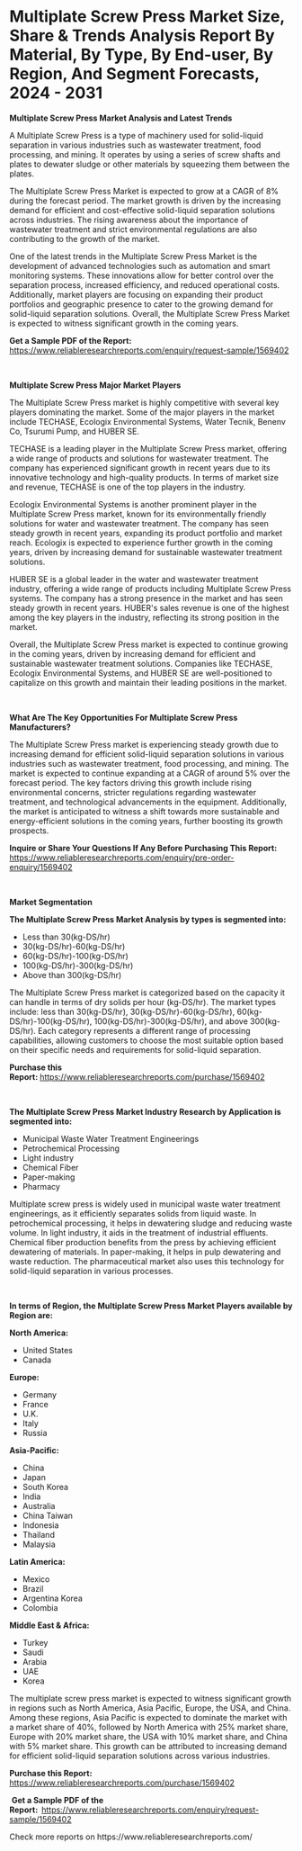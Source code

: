 <p><h1>Multiplate Screw Press Market Size, Share & Trends Analysis Report By Material, By Type, By End-user, By Region, And Segment Forecasts, 2024 - 2031</h1></p><p><strong>Multiplate Screw Press Market Analysis and Latest Trends</strong></p>
<p><p>A Multiplate Screw Press is a type of machinery used for solid-liquid separation in various industries such as wastewater treatment, food processing, and mining. It operates by using a series of screw shafts and plates to dewater sludge or other materials by squeezing them between the plates.</p><p>The Multiplate Screw Press Market is expected to grow at a CAGR of 8% during the forecast period. The market growth is driven by the increasing demand for efficient and cost-effective solid-liquid separation solutions across industries. The rising awareness about the importance of wastewater treatment and strict environmental regulations are also contributing to the growth of the market.</p><p>One of the latest trends in the Multiplate Screw Press Market is the development of advanced technologies such as automation and smart monitoring systems. These innovations allow for better control over the separation process, increased efficiency, and reduced operational costs. Additionally, market players are focusing on expanding their product portfolios and geographic presence to cater to the growing demand for solid-liquid separation solutions. Overall, the Multiplate Screw Press Market is expected to witness significant growth in the coming years.</p></p>
<p><strong>Get a Sample PDF of the Report:&nbsp;</strong> <a href="https://www.reliableresearchreports.com/enquiry/request-sample/1569402">https://www.reliableresearchreports.com/enquiry/request-sample/1569402</a></p>
<p>&nbsp;</p>
<p><strong>Multiplate Screw Press Major Market Players</strong></p>
<p><p>The Multiplate Screw Press market is highly competitive with several key players dominating the market. Some of the major players in the market include TECHASE, Ecologix Environmental Systems, Water Tecnik, Benenv Co, Tsurumi Pump, and HUBER SE.</p><p>TECHASE is a leading player in the Multiplate Screw Press market, offering a wide range of products and solutions for wastewater treatment. The company has experienced significant growth in recent years due to its innovative technology and high-quality products. In terms of market size and revenue, TECHASE is one of the top players in the industry.</p><p>Ecologix Environmental Systems is another prominent player in the Multiplate Screw Press market, known for its environmentally friendly solutions for water and wastewater treatment. The company has seen steady growth in recent years, expanding its product portfolio and market reach. Ecologix is expected to experience further growth in the coming years, driven by increasing demand for sustainable wastewater treatment solutions.</p><p>HUBER SE is a global leader in the water and wastewater treatment industry, offering a wide range of products including Multiplate Screw Press systems. The company has a strong presence in the market and has seen steady growth in recent years. HUBER's sales revenue is one of the highest among the key players in the industry, reflecting its strong position in the market.</p><p>Overall, the Multiplate Screw Press market is expected to continue growing in the coming years, driven by increasing demand for efficient and sustainable wastewater treatment solutions. Companies like TECHASE, Ecologix Environmental Systems, and HUBER SE are well-positioned to capitalize on this growth and maintain their leading positions in the market.</p></p>
<p>&nbsp;</p>
<p><strong>What Are The Key Opportunities For Multiplate Screw Press Manufacturers?</strong></p>
<p><p>The Multiplate Screw Press market is experiencing steady growth due to increasing demand for efficient solid-liquid separation solutions in various industries such as wastewater treatment, food processing, and mining. The market is expected to continue expanding at a CAGR of around 5% over the forecast period. The key factors driving this growth include rising environmental concerns, stricter regulations regarding wastewater treatment, and technological advancements in the equipment. Additionally, the market is anticipated to witness a shift towards more sustainable and energy-efficient solutions in the coming years, further boosting its growth prospects.</p></p>
<p><strong>Inquire or Share Your Questions If Any Before Purchasing This Report:</strong> <a href="https://www.reliableresearchreports.com/enquiry/pre-order-enquiry/1569402">https://www.reliableresearchreports.com/enquiry/pre-order-enquiry/1569402</a></p>
<p>&nbsp;</p>
<p><strong>Market Segmentation</strong></p>
<p><strong>The Multiplate Screw Press Market Analysis by types is segmented into:</strong></p>
<p><ul><li>Less than 30(kg-DS/hr)</li><li>30(kg-DS/hr)-60(kg-DS/hr)</li><li>60(kg-DS/hr)-100(kg-DS/hr)</li><li>100(kg-DS/hr)-300(kg-DS/hr)</li><li>Above than 300(kg-DS/hr)</li></ul></p>
<p><p>The Multiplate Screw Press market is categorized based on the capacity it can handle in terms of dry solids per hour (kg-DS/hr). The market types include: less than 30(kg-DS/hr), 30(kg-DS/hr)-60(kg-DS/hr), 60(kg-DS/hr)-100(kg-DS/hr), 100(kg-DS/hr)-300(kg-DS/hr), and above 300(kg-DS/hr). Each category represents a different range of processing capabilities, allowing customers to choose the most suitable option based on their specific needs and requirements for solid-liquid separation.</p></p>
<p><strong>Purchase this Report:&nbsp;</strong><a href="https://www.reliableresearchreports.com/purchase/1569402">https://www.reliableresearchreports.com/purchase/1569402</a></p>
<p>&nbsp;</p>
<p><strong>The Multiplate Screw Press Market Industry Research by Application is segmented into:</strong></p>
<p><ul><li>Municipal Waste Water Treatment Engineerings</li><li>Petrochemical Processing</li><li>Light industry</li><li>Chemical Fiber</li><li>Paper-making</li><li>Pharmacy</li></ul></p>
<p><p>Multiplate screw press is widely used in municipal waste water treatment engineerings, as it efficiently separates solids from liquid waste. In petrochemical processing, it helps in dewatering sludge and reducing waste volume. In light industry, it aids in the treatment of industrial effluents. Chemical fiber production benefits from the press by achieving efficient dewatering of materials. In paper-making, it helps in pulp dewatering and waste reduction. The pharmaceutical market also uses this technology for solid-liquid separation in various processes.</p></p>
<p>&nbsp;</p>
<p><strong>In terms of Region, the Multiplate Screw Press Market Players available by Region are:</strong></p>
<p>
    <p> <strong> North America: </strong>
        <ul>
            <li>United States</li>
            <li>Canada</li>
        </ul>
        </p> 
    <p> <strong> Europe: </strong>
        <ul>
            <li>Germany</li>
            <li>France</li>
            <li>U.K.</li>
            <li>Italy</li>
            <li>Russia</li>
        </ul>
        </p> 
    <p> <strong> Asia-Pacific: </strong>
        <ul>
            <li>China</li>
            <li>Japan</li>
            <li>South Korea</li>
            <li>India</li>
            <li>Australia</li>
            <li>China Taiwan</li>
            <li>Indonesia</li>
            <li>Thailand</li>
            <li>Malaysia</li>
        </ul>
        </p> 
    <p> <strong> Latin America: </strong>
        <ul>
            <li>Mexico</li>
            <li>Brazil</li>
            <li>Argentina Korea</li>
            <li>Colombia</li>
        </ul>
        </p> 
    <p> <strong> Middle East & Africa: </strong>
        <ul>
            <li>Turkey</li>
            <li>Saudi</li>
            <li>Arabia</li>
            <li>UAE</li>
            <li>Korea</li>
        </ul>
    </p>
    </p>
<p><p>The multiplate screw press market is expected to witness significant growth in regions such as North America, Asia Pacific, Europe, the USA, and China. Among these regions, Asia Pacific is expected to dominate the market with a market share of 40%, followed by North America with 25% market share, Europe with 20% market share, the USA with 10% market share, and China with 5% market share. This growth can be attributed to increasing demand for efficient solid-liquid separation solutions across various industries.</p></p>
<p><strong>Purchase this Report: </strong><a href="https://www.reliableresearchreports.com/purchase/1569402">https://www.reliableresearchreports.com/purchase/1569402</a></p>
<p>&nbsp;<strong>Get a Sample PDF of the Report:&nbsp;&nbsp;</strong><a href="https://www.reliableresearchreports.com/enquiry/request-sample/1569402">https://www.reliableresearchreports.com/enquiry/request-sample/1569402</a></p>
<p><strong></strong></p>
<p>Check more reports on https://www.reliableresearchreports.com/</p>